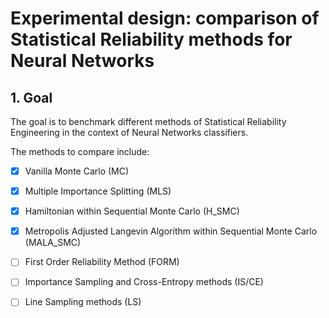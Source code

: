 # Experimental design: comparison of Statistical Reliability methods for Neural Networks

## 1. Goal 

The goal is to benchmark different methods of Statistical Reliability Engineering in the context of Neural Networks classifiers.

The methods to compare include:

- [x] Vanilla Monte Carlo (MC)
- [x] Multiple Importance Splitting (MLS)
- [x] Hamiltonian within Sequential Monte Carlo (H_SMC)
- [x] Metropolis Adjusted Langevin Algorithm within Sequential Monte Carlo (MALA_SMC)
- [ ] First Order Reliability Method (FORM)
- [ ] Importance Sampling and Cross-Entropy methods (IS/CE)
- [ ] Line Sampling methods (LS)


